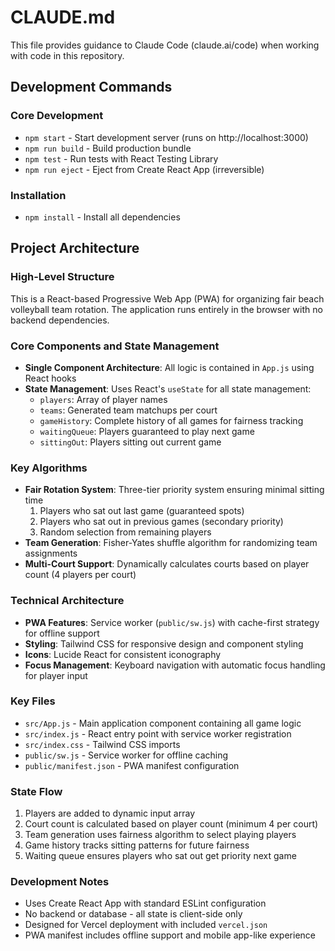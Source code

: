 # CLAUDE.md

This file provides guidance to Claude Code (claude.ai/code) when working with code in this repository.

## Development Commands

### Core Development
- `npm start` - Start development server (runs on http://localhost:3000)
- `npm run build` - Build production bundle
- `npm test` - Run tests with React Testing Library
- `npm run eject` - Eject from Create React App (irreversible)

### Installation
- `npm install` - Install all dependencies

## Project Architecture

### High-Level Structure
This is a React-based Progressive Web App (PWA) for organizing fair beach volleyball team rotation. The application runs entirely in the browser with no backend dependencies.

### Core Components and State Management
- **Single Component Architecture**: All logic is contained in `App.js` using React hooks
- **State Management**: Uses React's `useState` for all state management:
  - `players`: Array of player names
  - `teams`: Generated team matchups per court
  - `gameHistory`: Complete history of all games for fairness tracking
  - `waitingQueue`: Players guaranteed to play next game
  - `sittingOut`: Players sitting out current game

### Key Algorithms
- **Fair Rotation System**: Three-tier priority system ensuring minimal sitting time
  1. Players who sat out last game (guaranteed spots)
  2. Players who sat out in previous games (secondary priority)
  3. Random selection from remaining players
- **Team Generation**: Fisher-Yates shuffle algorithm for randomizing team assignments
- **Multi-Court Support**: Dynamically calculates courts based on player count (4 players per court)

### Technical Architecture
- **PWA Features**: Service worker (`public/sw.js`) with cache-first strategy for offline support
- **Styling**: Tailwind CSS for responsive design and component styling
- **Icons**: Lucide React for consistent iconography
- **Focus Management**: Keyboard navigation with automatic focus handling for player input

### Key Files
- `src/App.js` - Main application component containing all game logic
- `src/index.js` - React entry point with service worker registration
- `src/index.css` - Tailwind CSS imports
- `public/sw.js` - Service worker for offline caching
- `public/manifest.json` - PWA manifest configuration

### State Flow
1. Players are added to dynamic input array
2. Court count is calculated based on player count (minimum 4 per court)
3. Team generation uses fairness algorithm to select playing players
4. Game history tracks sitting patterns for future fairness
5. Waiting queue ensures players who sat out get priority next game

### Development Notes
- Uses Create React App with standard ESLint configuration
- No backend or database - all state is client-side only
- Designed for Vercel deployment with included `vercel.json`
- PWA manifest includes offline support and mobile app-like experience